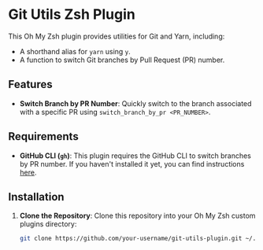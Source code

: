 # Git Utils Zsh Plugin

This Oh My Zsh plugin provides utilities for Git and Yarn, including:
- A shorthand alias for `yarn` using `y`.
- A function to switch Git branches by Pull Request (PR) number.

## Features

- **Switch Branch by PR Number**: Quickly switch to the branch associated with a specific PR using `switch_branch_by_pr <PR_NUMBER>`.

## Requirements

- **GitHub CLI (`gh`)**: This plugin requires the GitHub CLI to switch branches by PR number. If you haven't installed it yet, you can find instructions [here](https://cli.github.com/).

## Installation

1. **Clone the Repository**:
   Clone this repository into your Oh My Zsh custom plugins directory:

   ```bash
   git clone https://github.com/your-username/git-utils-plugin.git ~/.oh-my-zsh/custom/plugins/git-utils
   ```
